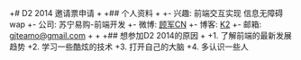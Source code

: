+# D2 2014 邀请票申请
+
+## 个人资料
+
+- 兴趣: 前端交互实现 信息无障碍 wap
+- 公司: 苏宁易购-前端开发
+- 微博: [顾军CN](http://weibo.com/gujun666) 
+- 博客: [K2](http://www.kkwo.cn) 
+- 邮箱: gjteamo@gmail.com
+
+
+## 想参加D2 2014的原因
+
+1. 了解前端的最新发展趋势
+2. 学习一些酷炫的技术
+3. 打开自己的大脑
+4. 多认识一些人
